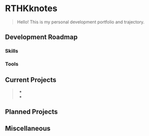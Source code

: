 # RTHKknotes

> Hello! This is my personal development portfolio and trajectory.

## Development Roadmap

### Skills

### Tools

## Current Projects

> *
> * 

## Planned Projects


## Miscellaneous 
